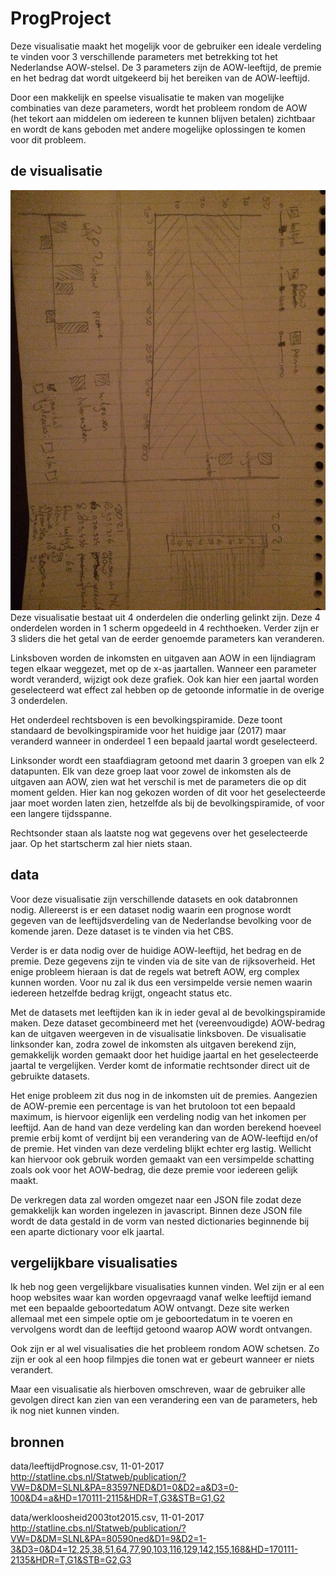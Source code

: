 # ProgProject

Deze visualisatie maakt het mogelijk voor de gebruiker een ideale verdeling te vinden voor 3 verschillende parameters met betrekking tot het Nederlandse AOW-stelsel. De 3 parameters zijn de AOW-leeftijd, de premie en het bedrag dat wordt uitgekeerd bij het bereiken van de AOW-leeftijd.

Door een makkelijk en speelse visualisatie te maken van mogelijke combinaties van deze parameters, wordt het probleem rondom de AOW (het tekort aan middelen om iedereen te kunnen blijven betalen) zichtbaar en wordt de kans geboden met andere mogelijke oplossingen te komen voor dit probleem.

## de visualisatie
![](doc/schets.jpeg)
Deze visualisatie bestaat uit 4 onderdelen die onderling gelinkt zijn. Deze 4 onderdelen worden in 1 scherm opgedeeld in 4 rechthoeken. Verder zijn er 3 sliders die het getal van de eerder genoemde parameters kan veranderen.

Linksboven worden de inkomsten en uitgaven aan AOW in een lijndiagram tegen elkaar weggezet, met op de x-as jaartallen. Wanneer een parameter wordt veranderd, wijzigt ook deze grafiek. Ook kan hier een jaartal worden geselecteerd wat effect zal hebben op de getoonde informatie in de overige 3 onderdelen.

Het onderdeel rechtsboven is een bevolkingspiramide. Deze toont standaard de bevolkingspiramide voor het huidige jaar (2017) maar veranderd wanneer in onderdeel 1 een bepaald jaartal wordt geselecteerd.

Linksonder wordt een staafdiagram getoond met daarin 3 groepen van elk 2 datapunten. Elk van deze groep laat voor zowel de inkomsten als de uitgaven aan AOW, zien wat het verschil is met de parameters die op dit moment gelden. Hier kan nog gekozen worden of dit voor het geselecteerde jaar moet worden laten zien, hetzelfde als bij de bevolkingspiramide, of voor een langere tijdsspanne.

Rechtsonder staan als laatste nog wat gegevens over het geselecteerde jaar. Op het startscherm zal hier niets staan.

## data
Voor deze visualisatie zijn verschillende datasets en ook databronnen nodig. Allereerst is er een dataset nodig waarin een prognose wordt gegeven van de leeftijdsverdeling van de Nederlandse bevolking voor de komende jaren. Deze dataset is te vinden via het CBS.

Verder is er data nodig over de huidige AOW-leeftijd, het bedrag en de premie. Deze gegevens zijn te vinden via de site van de rijksoverheid. Het enige probleem hieraan is dat de regels wat betreft AOW, erg complex kunnen worden. Voor nu zal ik dus een versimpelde versie nemen waarin iedereen hetzelfde bedrag krijgt, ongeacht status etc.

Met de datasets met leeftijden kan ik in ieder geval al de bevolkingspiramide maken. Deze dataset gecombineerd met het (vereenvoudigde) AOW-bedrag kan de uitgaven weergeven in de visualisatie linksboven. De visualisatie linksonder kan, zodra zowel de inkomsten als uitgaven berekend zijn, gemakkelijk worden gemaakt door het huidige jaartal en het geselecteerde jaartal te vergelijken. Verder komt de informatie rechtsonder direct uit de gebruikte datasets.

Het enige probleem zit dus nog in de inkomsten uit de premies. Aangezien de AOW-premie een percentage is van het brutoloon tot een bepaald maximum, is hiervoor eigenlijk een verdeling nodig van het inkomen per leeftijd. Aan de hand van deze verdeling kan dan worden berekend hoeveel premie erbij komt of verdijnt bij een verandering van de AOW-leeftijd en/of de premie. Het vinden van deze verdeling blijkt echter erg lastig. Wellicht kan hiervoor ook gebruik worden gemaakt van een versimpelde schatting zoals ook voor het AOW-bedrag, die deze premie voor iedereen gelijk maakt.

De verkregen data zal worden omgezet naar een JSON file zodat deze gemakkelijk kan worden ingelezen in javascript. Binnen deze JSON file wordt de data gestald in de vorm van nested dictionaries beginnende bij een aparte dictionary voor elk jaartal.

## vergelijkbare visualisaties
Ik heb nog geen vergelijkbare visualisaties kunnen vinden. Wel zijn er al een hoop websites waar kan worden opgevraagd vanaf welke leeftijd iemand met een bepaalde geboortedatum AOW ontvangt. Deze site werken allemaal met een simpele optie om je geboortedatum in te voeren en vervolgens wordt dan de leeftijd getoond waarop AOW wordt ontvangen.

Ook zijn er al wel visualisaties die het probleem rondom AOW schetsen. Zo zijn er ook al een hoop filmpjes die tonen wat er gebeurt wanneer er niets verandert.

Maar een visualisatie als hierboven omschreven, waar de gebruiker alle gevolgen direct kan zien van een verandering een van de parameters, heb ik nog niet kunnen vinden.

## bronnen
data/leeftijdPrognose.csv, 11-01-2017
http://statline.cbs.nl/Statweb/publication/?VW=D&DM=SLNL&PA=83597NED&D1=0&D2=a&D3=0-100&D4=a&HD=170111-2115&HDR=T,G3&STB=G1,G2

data/werkloosheid2003tot2015.csv, 11-01-2017
http://statline.cbs.nl/Statweb/publication/?VW=D&DM=SLNL&PA=80590ned&D1=9&D2=1-3&D3=0&D4=12,25,38,51,64,77,90,103,116,129,142,155,168&HD=170111-2135&HDR=T,G1&STB=G2,G3
